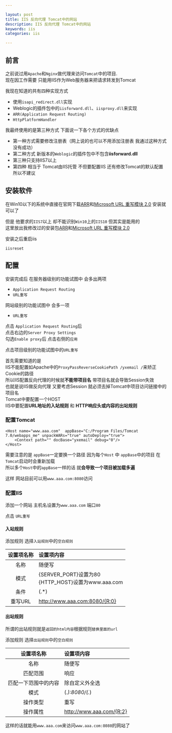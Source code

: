 ```yaml
---

layout: post
title: IIS 反向代理 Tomcat中的网站
description: IIS 反向代理 Tomcat中的网站
keywords: iis
categories: iis

---
```


## 前言

之前说过用`Apache`和`Nginx`做代理来访问`Tomcat`中的项目.   
现在因工作需要 只能用IIS作为Web服务器来把请求转发到Tomcat  

我现在知道的共有四种实现方式  

+ 使用`isapi_redirect.dll`实现
+ Weblogic的插件包中的`iisforward.dll`、`iisproxy.dll`来实现
+ `ARR(Application Request Routing)`
+ `HttpPlatformHandler`

我最终使用的是第三种方式 下面说一下各个方式的优缺点  

+ 第一种方式需要修改注册表（网上说的也可以不用添加注册表 我通过这种方式没有成功）  
+ 第二种方式 新版本的`Weblogic`的插件包中不包含**iisforward.dll**
+ 第三种只支持IIS7以上
+ 第四种 相当于 Tomcat由IIS托管 不但要配置IIS 还有修改Tomcat的默认配置 所以不建议


## 安装软件

在Win10以下的系统中直接在官网下载[ARR](https://www.iis.net/downloads/microsoft/application-request-routing)和[Microsoft URL 重写模块 2.0](http://www.microsoft.com/zh-cn/download/details.aspx?id=7435) 安装就可以了  

但是 他要求的`IIS7`以上 却不能识别`Win10`上的`IIS10` 但其实是能用的    
这里放出我修改过的安装包[ARR](https://pan.baidu.com/s/1kV0lPrD)和[Microsoft URL 重写模块 2.0](https://pan.baidu.com/s/1c2Ftq9M)

安装之后重启iis 

```
iisreset
```

## 配置


安装完成后 在服务器级别的功能试图中 会多出两项 

+ `Application Request Routing`
+ `URL重写`

网站级别的功能试图中 会多一项

+ `URL重写`

点击 `Application Request Routing`后  
点击右边的`Server Proxy Settings`  
勾选`Enable proxy`后  点击右侧的`应用`

点击项目级别的功能试图中的`URL重写`

首先需要知道的是  
IIS不能配置如Apache中的`ProxyPassReverseCookiePath /yxemail /`来矫正Cookie的路径  
所以IIS配置反向代理的时候就**不能带项目名** 带项目名就会导致Session失效  
也就是说IIS做反向代理 又要考虑Session 就必须去掉Tomcat中项目访问链接中的项目名  
Tomcat中要配置一个HOST  
IIS中要配置**URL地址的入站规则** 和 **HTTP响应头或内容的出站规则**


### 配置Tomcat

```
<Host name="www.aaa.com"  appBase="C:/Program Files/Tomcat 7.0/webapps_me" unpackWARs="true" autoDeploy="true">  
	<Context path="" docBase="yxemail" debug="0"/>  
</Host>  
```

需要注意的是 `appBase`一定要换一个路径 因为每个`Host` 中 `appBase`中的项目 在`Tomcat`启动时会重新加载  
所以多个`Host`中的`appBase`一样的话 就**会导致一个项目被加载多遍**

这样 网站目前可以用`www.aaa.com:8080`访问

### 配置IIS

添加一个网站 主机名设置为`www.aaa.com`  端口`80`

点击 `URL重写`  

#### 入站规则

添加规则 选择`入站规则`中的`空白规则`  

|设置项名称|设置项内容|
|:-------------:|:-------------| 
|名称|随便写|
|模式|{SERVER_PORT}设置为80  <br />{HTTP_HOST}设置为www.aaa.com|
|条件|(.*)|
|重写URL|http://www.aaa.com:8080/{R:0}|

#### 出站规则

所谓的出站规则就是`返回的html内容`根据规则`替换里面的url`

添加规则 选择`出站规则`中的`空白规则`  

|设置项名称|设置项内容|
|:-------------:|:-------------| 
|名称|随便写|
|匹配范围|响应|
|匹配一下范围中的内容|除自定义外全选|
|模式|(.*):8080/(.*)|
|操作类型|重写|
|操作属性|http://www.aaa.com/{R:2}|


这样的话就能用`www.aaa.com`来访问`www.aaa.com:8080`的网站了

